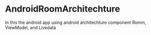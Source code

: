 # AndroidRoomArchitechture
In this the android app using android architechture component Romm, ViewModel, and Livedata
